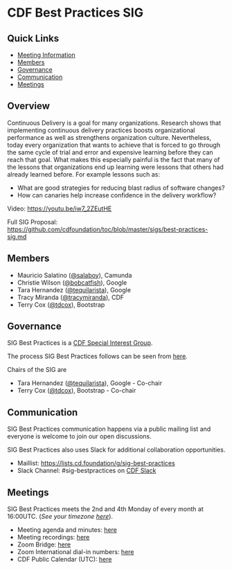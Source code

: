 # CDF Best Practices SIG

## Quick Links

- [Meeting Information](#meetings)
- [Members](#members)
- [Governance](#governance)
- [Communication](#communication)
- [Meetings](#meetings)


## Overview 

Continuous Delivery is a goal for many organizations. Research shows that implementing continuous delivery practices boosts  organizational performance as well as strengthens organization culture. 
Nevertheless, today every organization that wants to achieve that is forced to go through the same cycle of trial and error and expensive learning before they can reach that goal. What makes this especially painful is the fact that many of the lessons that organizations end up learning were lessons that others had already learned before. For example lessons such as:
- What are good strategies for reducing blast radius of software changes?
- How can canaries help increase confidence in the delivery workflow?

Video: https://youtu.be/iw7_2ZEutHE

Full SIG Proposal: https://github.com/cdfoundation/toc/blob/master/sigs/best-practices-sig.md

## Members

* Mauricio Salatino ([@salaboy](https://github.com/salaboy)), Camunda
* Christie Wilson ([@bobcatfish](https://github.com/bobcatfish)), Google
* Tara Hernandez ([@tequilarista](https://github.com/tequilarista)), Google
* Tracy Miranda ([@tracymiranda](https://github.com/tracymiranda)), CDF
* Terry Cox ([@tdcox](https://github.com/tdcox)), Bootstrap

## Governance

SIG Best Practices is a [CDF Special Interest Group](https://github.com/cdfoundation/toc/tree/master/sigs).

The process SIG Best Practices follows can be seen from [here](https://github.com/cdfoundation/toc/blob/master/GROUPS.md#sigs).

Chairs of the SIG are

* Tara Hernandez ([@tequilarista](https://github.com/tequilarista)), Google - Co-chair
* Terry Cox ([@tdcox](https://github.com/tdcox)), Bootstrap - Co-chair

## Communication

SIG Best Practices communication happens via a public mailing list and everyone is welcome to join our open discussions.

SIG Best Practices  also uses Slack for additional collaboration opportunities.

* Maillist: https://lists.cd.foundation/g/sig-best-practices
* Slack Channel: #sig-bestpractices on [CDF Slack](https://join.slack.com/t/cdeliveryfdn/shared_invite/enQtODM2NDI1NDc0MzIxLTA1MDcxMzUyMGU2NWVlNmQwN2M1N2M4MWJjOWFkM2UzMDY0OWNkNjAzNzM0NzVkNjQ5M2NkMmY2MTRkMWY4MWY)

## Meetings

SIG Best Practices meets the 2nd and 4th Monday of every month at 16:00UTC.  (*See your timezone [here](https://time.is/1600_in_UTC)*).

* Meeting agenda and minutes: [here](./doc/meetings.md)
* Meeting recordings: [here](https://www.youtube.com/playlist?list=PL2KXbZ9-EY9QxICOnONBFPn_cYfJ8BsaG)
* Zoom Bridge: [here](https://zoom.us/j/99816463792?pwd=WVlHUGc4TS9iSmNRU1pQWTErU3Zadz09)
* Zoom International dial-in numbers: [here](https://zoom.us/zoomconference)
* CDF Public Calendar (UTC): [here](https://calendar.google.com/calendar/u/0/embed?src=linuxfoundation.org_mhf0kmgedn67ihni8r129avp24@group.calendar.google.com&ctz=UTC)
